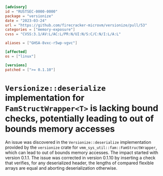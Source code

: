 ```toml
[advisory]
id = "RUSTSEC-0000-0000"
package = "versionize"
date = "2023-03-24"
url = "https://github.com/firecracker-microvm/versionize/pull/53"
categories = ["memory-exposure"]
cvss = "CVSS:3.1/AV:L/AC:L/PR:N/UI:N/S:C/C:N/I:L/A:L"

aliases = ["GHSA-8vxc-r5wp-vgvc"]

[affected]
os = ["linux"]

[versions]
patched = [">= 0.1.10"]
```

# `Versionize::deserialize` implementation for `FamStructWrapper<T>` is lacking bound checks, potentially leading to out of bounds memory accesses 

An issue was discovered in the `Versionize::deserialize` implementation provided by the `versionize` crate for `vmm_sys_util::fam::FamStructWrapper`, which can lead to out of bounds memory accesses. The impact started with version 0.1.1. The issue was corrected in version 0.1.10 by inserting a check that verifies, for any deserialized header, the lengths of compared flexible arrays are equal and aborting deserialization otherwise.
